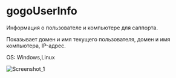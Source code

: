 # gogoUserInfo
Информация о пользователе и компьютере для саппорта.

Показывает домен и имя текущего пользователя, домен и имя компьютера, IP-адрес. 

OS: Windows,Linux

![Screenshot_1](https://user-images.githubusercontent.com/132103/196515514-4db95145-dbb1-457c-b710-4b604794f06b.png)
